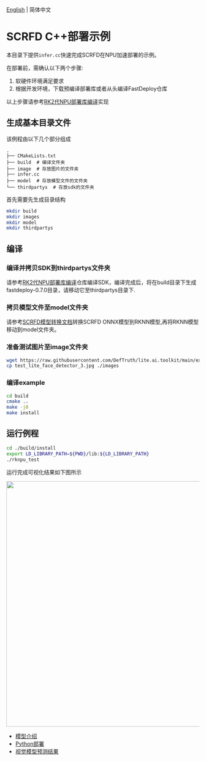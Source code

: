 [English](README.md) | 简体中文
# SCRFD C++部署示例

本目录下提供`infer.cc`快速完成SCRFD在NPU加速部署的示例。

在部署前，需确认以下两个步骤:

1. 软硬件环境满足要求
2. 根据开发环境，下载预编译部署库或者从头编译FastDeploy仓库

以上步骤请参考[RK2代NPU部署库编译](../../../../../../docs/cn/build_and_install/rknpu2.md)实现

## 生成基本目录文件

该例程由以下几个部分组成
```text
.
├── CMakeLists.txt
├── build  # 编译文件夹
├── image  # 存放图片的文件夹
├── infer.cc
├── model  # 存放模型文件的文件夹
└── thirdpartys  # 存放sdk的文件夹
```

首先需要先生成目录结构
```bash
mkdir build
mkdir images
mkdir model
mkdir thirdpartys
```

## 编译

### 编译并拷贝SDK到thirdpartys文件夹

请参考[RK2代NPU部署库编译](../../../../../../docs/cn/build_and_install/rknpu2.md)仓库编译SDK，编译完成后，将在build目录下生成
fastdeploy-0.7.0目录，请移动它至thirdpartys目录下.

### 拷贝模型文件至model文件夹
请参考[SCRFD模型转换文档](../README.md)转换SCRFD ONNX模型到RKNN模型,再将RKNN模型移动到model文件夹。

### 准备测试图片至image文件夹
```bash
wget https://raw.githubusercontent.com/DefTruth/lite.ai.toolkit/main/examples/lite/resources/test_lite_face_detector_3.jpg
cp test_lite_face_detector_3.jpg ./images
```

### 编译example

```bash
cd build
cmake ..
make -j8
make install
```
## 运行例程

```bash
cd ./build/install
export LD_LIBRARY_PATH=${PWD}/lib:${LD_LIBRARY_PATH}
./rknpu_test
```
运行完成可视化结果如下图所示

<img width="640" src="https://user-images.githubusercontent.com/67993288/184301789-1981d065-208f-4a6b-857c-9a0f9a63e0b1.jpg">

- [模型介绍](../../README.md)
- [Python部署](../python/README.md)
- [视觉模型预测结果](../../../../../../docs/api/vision_results/README.md)
